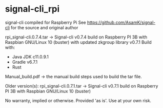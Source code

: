 # signal-cli_rpi
signal-cli compiled for Raspberry Pi
See https://github.com/AsamK/signal-cli for the source and original author

rpi_signal-cli.0.7.4.tar -> Signal-cli v0.7.4 build on Raspberry PI 3B with Raspbian GNU/Linux 10 (buster)
with updated zkgroup library v0.7.1
Build with:
- Java JDK c11.0.9.1
- Gradle v6.7.1
- Rust

Manual_build.pdf -> the manual build steps used to build the tar file.

Older version(s):
rpi_signal-cli.0.7.1.tar -> Signal-cli v0.7.1 build on Raspberry PI 3B with Raspbian GNU/Linux 10 (buster)

No warranty, implied or otherwise. Provided 'as is'. Use at your own risk.
